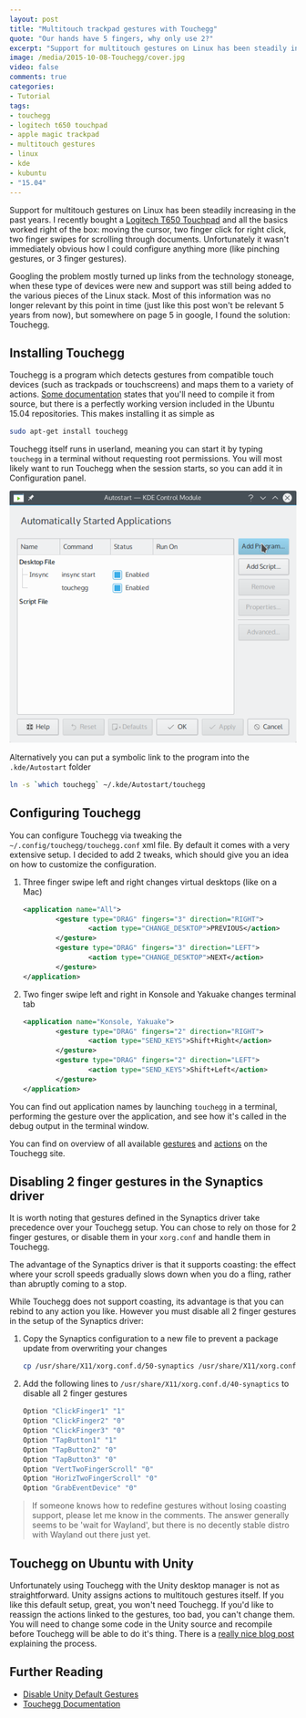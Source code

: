 ```yaml
---
layout: post
title: "Multitouch trackpad gestures with Touchegg"
quote: "Our hands have 5 fingers, why only use 2?"
excerpt: "Support for multitouch gestures on Linux has been steadily increasing in the past years. I recently bought a Logitech T650 touchpad and all the basics worked right of the box: moving the cursor, two finger click for right click, two finger swipes for scrolling through documents. Unfortunately it wasn't immediately obvious how I could configure anything more (like pinching gestures, or 3 finger gestures). Here's how you can unlock its full power."
image: /media/2015-10-08-Touchegg/cover.jpg
video: false
comments: true
categories:
- Tutorial
tags:
- touchegg
- logitech t650 touchpad
- apple magic trackpad
- multitouch gestures
- linux
- kde
- kubuntu
- "15.04"
---
```

Support for multitouch gestures on Linux has been steadily increasing in the past years. I recently bought a [Logitech T650 Touchpad](http://support.logitech.com/product/touchpad-t650) and all the basics worked right of the box: moving the cursor, two finger click for right click, two finger swipes for scrolling through documents. Unfortunately it wasn't immediately obvious how I could configure anything more (like pinching gestures, or 3 finger gestures).

Googling the problem mostly turned up links from the technology stoneage, when these type of devices were new and support was still being added to the various pieces of the Linux stack. Most of this information was no longer relevant by this point in time (just like this post won't be relevant 5 years from now), but somewhere on page 5 in google, I found the solution: Touchegg.

## Installing Touchegg
Touchegg is a program which detects gestures from compatible touch devices (such as trackpads or touchscreens) and maps them to a variety of actions. [Some documentation](http://askubuntu.com/questions/206267/how-to-install-touchegg) states that you'll need to compile it from source, but there is a perfectly working version included in the Ubuntu 15.04 repositories. This makes installing it as simple as

```bash
sudo apt-get install touchegg
```

Touchegg itself runs in userland, meaning you can start it by typing `touchegg` in a terminal without requesting root permissions. You will most likely want to run Touchegg when the session starts, so you can add it in Configuration panel.

![Autostart Touchegg](/media/2015-10-08-Touchegg/autostart-touchegg.png)

Alternatively you can put a symbolic link to the program into the `.kde/Autostart` folder

```bash
ln -s `which touchegg` ~/.kde/Autostart/touchegg
```

## Configuring Touchegg
You can configure Touchegg via tweaking the `~/.config/touchegg/touchegg.conf` xml file. By default it comes with a very extensive setup. I decided to add 2 tweaks, which should give you an idea on how to customize the configuration.

1. Three finger swipe left and right changes virtual desktops (like on a Mac)

    ```xml
    <application name="All">
            <gesture type="DRAG" fingers="3" direction="RIGHT">
                    <action type="CHANGE_DESKTOP">PREVIOUS</action>
            </gesture>
            <gesture type="DRAG" fingers="3" direction="LEFT">
                    <action type="CHANGE_DESKTOP">NEXT</action>
            </gesture>
    </application>
    ```

2. Two finger swipe left and right in Konsole and Yakuake changes terminal tab

    ```xml
    <application name="Konsole, Yakuake">
            <gesture type="DRAG" fingers="2" direction="RIGHT">
                    <action type="SEND_KEYS">Shift+Right</action>
            </gesture>
            <gesture type="DRAG" fingers="2" direction="LEFT">
                    <action type="SEND_KEYS">Shift+Left</action>
            </gesture>
    </application>
    ```

You can find out application names by launching `touchegg` in a terminal, performing the gesture over the application, and see how it's called in the debug output in the terminal window.

You can find on overview of all available [gestures](https://code.google.com/p/touchegg/wiki/AllGestures) and [actions](https://code.google.com/p/touchegg/wiki/AllActions) on the Touchegg site.

## Disabling 2 finger gestures in the Synaptics driver
It is worth noting that gestures defined in the Synaptics driver take precedence over your Touchegg setup. You can chose to rely on those for 2 finger gestures, or disable them in your `xorg.conf` and handle them in Touchegg.

The advantage of the Synaptics driver is that it supports coasting: the effect where your scroll speeds gradually slows down when you do a fling, rather than abruptly coming to a stop.

While Touchegg does not support coasting, its advantage is that you can rebind to any action you like. However you must disable all 2 finger gestures in the setup of the Synaptics driver:

1. Copy the Synaptics configuration to a new file to prevent a package update from overwriting your changes

    ```bash
    cp /usr/share/X11/xorg.conf.d/50-synaptics /usr/share/X11/xorg.conf.d/40-synaptics
    ```

2. Add the following lines to `/usr/share/X11/xorg.conf.d/40-synaptics` to disable all 2 finger gestures

    ```bash
    Option "ClickFinger1" "1"
    Option "ClickFinger2" "0"
    Option "ClickFinger3" "0"
    Option "TapButton1" "1"
    Option "TapButton2" "0"
    Option "TapButton3" "0"
    Option "VertTwoFingerScroll" "0"
    Option "HorizTwoFingerScroll" "0"
    Option "GrabEventDevice" "0"
    ```

> If someone knows how to redefine gestures without losing coasting support, please let me know in the comments. The answer generally seems to be 'wait for Wayland', but there is no decently stable distro with Wayland out there just yet.

## Touchegg on Ubuntu with Unity
Unfortunately using Touchegg with the Unity desktop manager is not as straightforward. Unity assigns actions to multitouch gestures itself. If you like this default setup, great, you won't need Touchegg. If you'd like to reassign the actions linked to the gestures, too bad, you can't change them. You will need to change some code in the Unity source and recompile before Touchegg will be able to do it's thing. There is a [really nice blog post](http://ineed.coffee/1068/os-x-like-multitouch-gestures-for-macbook-pro-running-ubuntu-12-10/) explaining the process.

## Further Reading

* [Disable Unity Default Gestures](http://ineed.coffee/1068/os-x-like-multitouch-gestures-for-macbook-pro-running-ubuntu-12-10/)
* [Touchegg Documentation](https://code.google.com/p/touchegg/wiki/Main)
